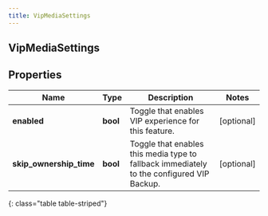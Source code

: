 ```yaml
---
title: VipMediaSettings
---
```

## VipMediaSettings

## Properties

|Name | Type | Description | Notes|
|------------ | ------------- | ------------- | -------------|
| **enabled** | **bool** | Toggle that enables VIP experience for this feature. | [optional] |
| **skip_ownership_time** | **bool** | Toggle that enables this media type to fallback immediately to the configured VIP Backup. | [optional] |
{: class="table table-striped"}


